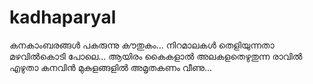 # kadhaparyal

കനകാംബരങ്ങൾ പകരുന്നു കൗതുകം...
നിറമാലകൾ തെളിയുന്നതാ മഴവിൽകൊടി പോലെ...
ആയിരം കൈകളാൽ അലകളതെഴുതുന്ന രാവിൽ
എഴുതാ കനവിൻ മുകുളങ്ങളിൽ അമൃതകണം വീണു...
